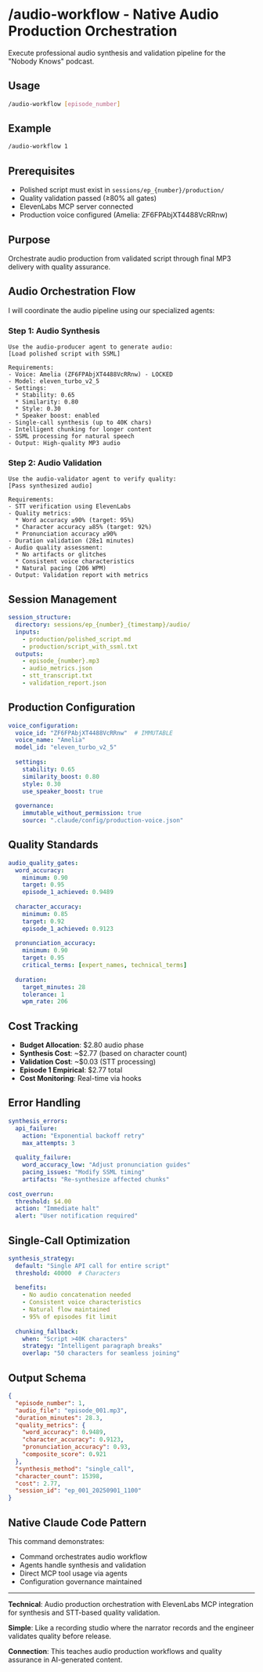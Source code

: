 # /audio-workflow - Native Audio Production Orchestration

Execute professional audio synthesis and validation pipeline for the "Nobody Knows" podcast.

## Usage

```bash
/audio-workflow [episode_number]
```

## Example

```bash
/audio-workflow 1
```

## Prerequisites

- Polished script must exist in `sessions/ep_{number}/production/`
- Quality validation passed (≥80% all gates)
- ElevenLabs MCP server connected
- Production voice configured (Amelia: ZF6FPAbjXT4488VcRRnw)

## Purpose

Orchestrate audio production from validated script through final MP3 delivery with quality assurance.

## Audio Orchestration Flow

I will coordinate the audio pipeline using our specialized agents:

### Step 1: Audio Synthesis
```
Use the audio-producer agent to generate audio:
[Load polished script with SSML]

Requirements:
- Voice: Amelia (ZF6FPAbjXT4488VcRRnw) - LOCKED
- Model: eleven_turbo_v2_5
- Settings:
  * Stability: 0.65
  * Similarity: 0.80
  * Style: 0.30
  * Speaker boost: enabled
- Single-call synthesis (up to 40K chars)
- Intelligent chunking for longer content
- SSML processing for natural speech
- Output: High-quality MP3 audio
```

### Step 2: Audio Validation
```
Use the audio-validator agent to verify quality:
[Pass synthesized audio]

Requirements:
- STT verification using ElevenLabs
- Quality metrics:
  * Word accuracy ≥90% (target: 95%)
  * Character accuracy ≥85% (target: 92%)
  * Pronunciation accuracy ≥90%
- Duration validation (28±1 minutes)
- Audio quality assessment:
  * No artifacts or glitches
  * Consistent voice characteristics
  * Natural pacing (206 WPM)
- Output: Validation report with metrics
```

## Session Management

```yaml
session_structure:
  directory: sessions/ep_{number}_{timestamp}/audio/
  inputs:
    - production/polished_script.md
    - production/script_with_ssml.txt
  outputs:
    - episode_{number}.mp3
    - audio_metrics.json
    - stt_transcript.txt
    - validation_report.json
```

## Production Configuration

```yaml
voice_configuration:
  voice_id: "ZF6FPAbjXT4488VcRRnw"  # IMMUTABLE
  voice_name: "Amelia"
  model_id: "eleven_turbo_v2_5"
  
  settings:
    stability: 0.65
    similarity_boost: 0.80
    style: 0.30
    use_speaker_boost: true
    
  governance:
    immutable_without_permission: true
    source: ".claude/config/production-voice.json"
```

## Quality Standards

```yaml
audio_quality_gates:
  word_accuracy:
    minimum: 0.90
    target: 0.95
    episode_1_achieved: 0.9489
    
  character_accuracy:
    minimum: 0.85
    target: 0.92
    episode_1_achieved: 0.9123
    
  pronunciation_accuracy:
    minimum: 0.90
    target: 0.95
    critical_terms: [expert_names, technical_terms]
    
  duration:
    target_minutes: 28
    tolerance: 1
    wpm_rate: 206
```

## Cost Tracking

- **Budget Allocation**: $2.80 audio phase
- **Synthesis Cost**: ~$2.77 (based on character count)
- **Validation Cost**: ~$0.03 (STT processing)
- **Episode 1 Empirical**: $2.77 total
- **Cost Monitoring**: Real-time via hooks

## Error Handling

```yaml
synthesis_errors:
  api_failure:
    action: "Exponential backoff retry"
    max_attempts: 3
    
  quality_failure:
    word_accuracy_low: "Adjust pronunciation guides"
    pacing_issues: "Modify SSML timing"
    artifacts: "Re-synthesize affected chunks"
    
cost_overrun:
  threshold: $4.00
  action: "Immediate halt"
  alert: "User notification required"
```

## Single-Call Optimization

```yaml
synthesis_strategy:
  default: "Single API call for entire script"
  threshold: 40000  # Characters
  
  benefits:
    - No audio concatenation needed
    - Consistent voice characteristics
    - Natural flow maintained
    - 95% of episodes fit limit
    
  chunking_fallback:
    when: "Script >40K characters"
    strategy: "Intelligent paragraph breaks"
    overlap: "50 characters for seamless joining"
```

## Output Schema

```json
{
  "episode_number": 1,
  "audio_file": "episode_001.mp3",
  "duration_minutes": 28.3,
  "quality_metrics": {
    "word_accuracy": 0.9489,
    "character_accuracy": 0.9123,
    "pronunciation_accuracy": 0.93,
    "composite_score": 0.921
  },
  "synthesis_method": "single_call",
  "character_count": 15398,
  "cost": 2.77,
  "session_id": "ep_001_20250901_1100"
}
```

## Native Claude Code Pattern

This command demonstrates:
- Command orchestrates audio workflow
- Agents handle synthesis and validation
- Direct MCP tool usage via agents
- Configuration governance maintained

---

**Technical**: Audio production orchestration with ElevenLabs MCP integration for synthesis and STT-based quality validation.

**Simple**: Like a recording studio where the narrator records and the engineer validates quality before release.

**Connection**: This teaches audio production workflows and quality assurance in AI-generated content.
